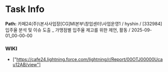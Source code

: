 # Task Info

**Path:** 카페24(주)\본사사업장\[CG]MI본부\창업센터\사업운영1 / hyshin / [332984] 입주율 분석 및 이슈 도출 _ 가맹점별 입주율 제고를 위한 제언, 활동 / 2025-09-01_00-00-00

### WIKI
- ["https://cafe24.lightning.force.com/lightning/r/Report/00OTJ00000Ucau12AB/view"]

